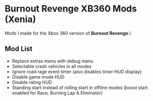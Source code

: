 # Burnout Revenge XB360 Mods (Xenia)

Mods I made for the Xbox 360 version of **Burnout Revenge**.\

## Mod List
- Replace extras menu with debug menu
- Selectable crash vehicles in all modes
- Ignore road rage event timer (also disables timer HUD display)
- Disable game mode HUD
- Disable rating HUD
- Standing start instead of rolling start in offline modes (boost start enabled for Race, Burning Lap & Eliminator)
